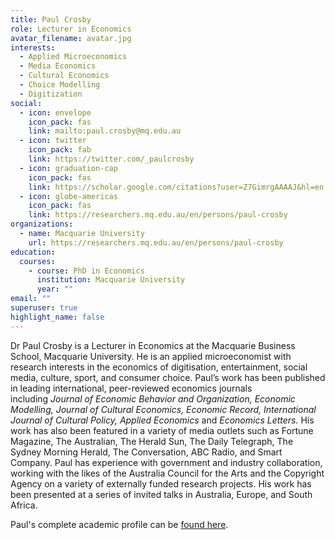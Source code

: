 ```yaml
---
title: Paul Crosby
role: Lecturer in Economics
avatar_filename: avatar.jpg
interests:
  - Applied Microeconomics
  - Media Economics
  - Cultural Economics
  - Choice Modelling
  - Digitization
social:
  - icon: envelope
    icon_pack: fas
    link: mailto:paul.crosby@mq.edu.au
  - icon: twitter
    icon_pack: fab
    link: https://twitter.com/_paulcrosby
  - icon: graduation-cap
    icon_pack: fas
    link: https://scholar.google.com/citations?user=Z7GimrgAAAAJ&hl=en
  - icon: globe-americas
    icon_pack: fas
    link: https://researchers.mq.edu.au/en/persons/paul-crosby
organizations:
  - name: Macquarie University
    url: https://researchers.mq.edu.au/en/persons/paul-crosby
education:
  courses:
    - course: PhD in Economics
      institution: Macquarie University
      year: ""
email: ""
superuser: true
highlight_name: false
---
```

<!--StartFragment-->

Dr Paul Crosby is a Lecturer in Economics at the Macquarie Business School, Macquarie University. He is an applied microeconomist with research interests in the economics of digitisation, entertainment, social media, culture, sport, and consumer choice. Paul’s work has been published in leading international, peer-reviewed economics journals including *Journal of Economic Behavior and Organization, Economic Modelling, Journal of Cultural Economics, Economic Record, International Journal of Cultural Policy, Applied Economics* and *Economics Letters.* His work has also been featured in a variety of media outlets such as Fortune Magazine, The Australian, The Herald Sun, The Daily Telegraph, The Sydney Morning Herald, The Conversation, ABC Radio, and Smart Company. Paul has experience with government and industry collaboration, working with the likes of the Australia Council for the Arts and the Copyright Agency on a variety of externally funded research projects. His work has been presented at a series of invited talks in Australia, Europe, and South Africa.  

Paul's complete academic profile can be [found here](https://researchers.mq.edu.au/en/persons/paul-crosby).

<!--EndFragment-->
